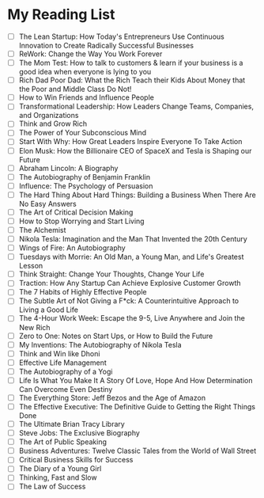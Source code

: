 # My Reading List

- [ ] The Lean Startup: How Today's Entrepreneurs Use Continuous Innovation to Create Radically Successful Businesses
- [ ] ReWork: Change the Way You Work Forever
- [ ] The Mom Test: How to talk to customers & learn if your business is a good idea when everyone is lying to you
- [ ] Rich Dad Poor Dad: What the Rich Teach their Kids About Money that the Poor and Middle Class Do Not!
- [ ] How to Win Friends and Influence People
- [ ] Transformational Leadership: How Leaders Change Teams, Companies, and Organizations
- [ ] Think and Grow Rich
- [ ] The Power of Your Subconscious Mind
- [ ] Start With Why: How Great Leaders Inspire Everyone To Take Action
- [ ] Elon Musk: How the Billionaire CEO of SpaceX and Tesla is Shaping our Future
- [ ] Abraham Lincoln: A Biography
- [ ] The Autobiography of Benjamin Franklin 
- [ ] Influence: The Psychology of Persuasion
- [ ] The Hard Thing About Hard Things: Building a Business When There Are No Easy Answers
- [ ] The Art of Critical Decision Making
- [ ] How to Stop Worrying and Start Living
- [ ] The Alchemist
- [ ] Nikola Tesla: Imagination and the Man That Invented the 20th Century
- [ ] Wings of Fire: An Autobiography
- [ ] Tuesdays with Morrie: An Old Man, a Young Man, and Life's Greatest Lesson
- [ ] Think Straight: Change Your Thoughts, Change Your Life
- [ ] Traction: How Any Startup Can Achieve Explosive Customer Growth
- [ ] The 7 Habits of Highly Effective People
- [ ] The Subtle Art of Not Giving a F*ck: A Counterintuitive Approach to Living a Good Life
- [ ] The 4-Hour Work Week: Escape the 9-5, Live Anywhere and Join the New Rich
- [ ] Zero to One: Notes on Start Ups, or How to Build the Future
- [ ] My Inventions: The Autobiography of Nikola Tesla
- [ ] Think and Win like Dhoni
- [ ] Effective Life Management
- [ ] The Autobiography of a Yogi
- [ ] Life Is What You Make It A Story Of Love, Hope And How Determination Can Overcome Even Destiny
- [ ] The Everything Store: Jeff Bezos and the Age of Amazon
- [ ] The Effective Executive: The Definitive Guide to Getting the Right Things Done
- [ ] The Ultimate Brian Tracy Library
- [ ] Steve Jobs: The Exclusive Biography
- [ ] The Art of Public Speaking
- [ ] Business Adventures: Twelve Classic Tales from the World of Wall Street
- [ ] Critical Business Skills for Success
- [ ] The Diary of a Young Girl
- [ ] Thinking, Fast and Slow
- [ ] The Law of Success